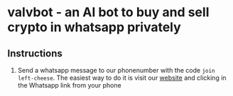 # valvbot - an AI bot to buy and sell crypto in whatsapp privately

## Instructions
1. Send a whatsapp message to our phonenumber with the code `join left-cheese`. The easiest way to do it is visit our [website](https://valv.bubbleapps.io/version-test) and clicking in the Whatsapp link from your phone 
